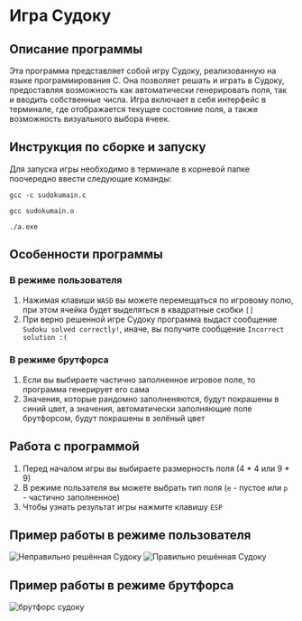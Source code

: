 # Игра Судоку
## Описание программы
Эта программа представляет собой игру Судоку, реализованную на языке программирования C. Она позволяет решать и играть в Судоку, предоставляя возможность как автоматически генерировать поля, так и вводить собственные числа. Игра включает в себя интерфейс в терминале, где отображается текущее состояние поля, а также возможность визуального выбора ячеек.

## Инструкция по сборке и запуску
Для запуска игры необходимо в терминале в корневой папке поочередно ввести следующие команды:
```
gcc -c sudokumain.c
```
```
gcc sudokumain.o
```
```
./a.exe
```
## Особенности программы
### В режиме пользователя
1. Нажимая клавиши ``` WASD ``` вы можете перемещаться по игровому полю, при этом ячейка будет выделяться в квадратные скобки ``` [] ```
2. При верно решенной игре Судоку программа выдаст сообщение ``` Sudoku solved correctly! ```, иначе, вы получите сообщение ``` Incorrect solution :( ```
### В режиме брутфорса
1. Если вы выбираете частично заполненное игровое поле, то программа генерирует его сама
2. Значения, которые рандомно заполненяются, будут покрашены в синий цвет, а значения, автоматически заполняющие поле брутфорсом, будут покрашены в зелёный цвет 
## Работа с программой
1. Перед началом игры вы выбираете размерность поля (4 * 4 или 9 * 9)
2. В режиме пользателя вы можете выбрать тип поля (``` e ``` - пустое или ``` p ``` - частично заполненное)
3. Чтобы узнать результат игры нажмите клавишу ``` ESP ```
## Пример работы в режиме пользователя
![Неправильно решённая Судоку](https://github.com/user-attachments/assets/6bdf4f1e-0831-4ffd-98c4-b61e6cded4a5) ![Правильно решённая Судоку](https://github.com/user-attachments/assets/963f9fc4-8620-40c6-9b49-a91c0803f5b6)
## Пример работы в режиме брутфорса
![брутфорс судоку](https://github.com/user-attachments/assets/9ffe8044-fa32-4aa9-ac68-1a67acbc2381)
